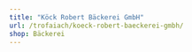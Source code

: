 ```yaml
---
title: "Köck Robert Bäckerei GmbH"
url: /trofaiach/koeck-robert-baeckerei-gmbh/
shop: Bäckerei
---
```

